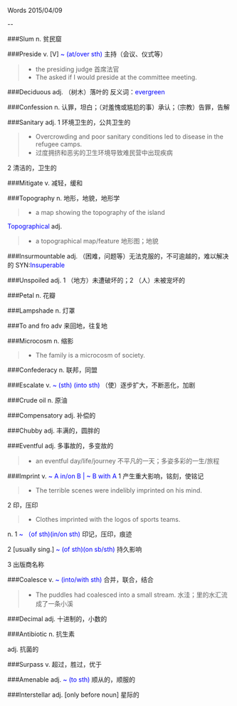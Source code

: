 Words 2015/04/09

--

###Slum
n. 贫民窟

###Preside
v. [V] <span style="color:blue">~ (at/over sth)</span> 主持（会议、仪式等）
>* the presiding judge 首席法官
>* The asked if I would preside at the committee meeting.

###Deciduous
adj. （树木）落叶的 反义词：<span style="color:blue">evergreen</span>

###Confession
n. 认罪，坦白；（对羞愧或尴尬的事）承认；（宗教）告罪，告解

###Sanitary
adj. 1 环境卫生的，公共卫生的
> * Overcrowding and poor sanitary conditions led to disease in the refugee camps.
> * 过度拥挤和恶劣的卫生环境导致难民营中出现疾病

2 清洁的，卫生的

###Mitigate
v. 减轻，缓和

###Topography
n. 地形，地貌，地形学
> * a map showing the topography of the island

<span style="color:blue">Topographical</span> adj. 
> * a topographical map/feature 地形图；地貌

###Insurmountable
adj. （困难，问题等）无法克服的，不可逾越的，难以解决的 SYN:<span style="color:blue">Insuperable</span>

###Unspoiled
adj. 1 （地方）未遭破坏的；2 （人）未被宠坏的

###Petal
n. 花瓣

###Lampshade
n. 灯罩

###To and fro
adv 来回地，往复地

###Microcosm
n. 缩影
> * The family is a microcosm of society.

###Confederacy
n. 联邦，同盟

###Escalate
v. <span style="color:blue">~ (sth) (into sth)</span> （使）逐步扩大，不断恶化，加剧

###Crude oil
n. 原油

###Compensatory
adj. 补偿的

###Chubby
adj. 丰满的，圆胖的

###Eventful
adj. 多事故的，多变故的
> * an eventful day/life/journey 不平凡的一天；多姿多彩的一生/旅程

###Imprint
v. <span style="color:blue">~ A in/on B | ~ B with A</span> 1 产生重大影响，铭刻，使铭记
> * The terrible scenes were indelibly imprinted on his mind.

2 印，压印
> * Clothes imprinted with the logos of sports teams.

n. 1 <span style="color:blue">~ （of sth)(in/on sth)</span> 印记，压印，痕迹

2 [usually sing.] <span style="color:blue">~ (of sth)(on sb/sth)</span> 持久影响

3 出版商名称

###Coalesce
v. <span style="color:blue">~ (into/with sth)</span> 合并，联合，结合
> * The puddles had coalesced into a small stream. 水洼；里的水汇流成了一条小溪
 
###Decimal
adj. 十进制的，小数的

###Antibiotic
n. 抗生素

adj. 抗菌的

###Surpass
v. 超过，胜过，优于

###Amenable
adj. <span style="color:blue">~ (to sth)</span> 顺从的，顺服的

###Interstellar
adj. [only before noun] 星际的

